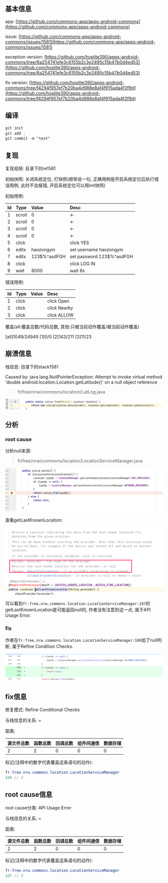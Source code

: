 ## 基本信息

app: [https://github.com/commons-app/apps-android-commons](https://github.com/commons-app/apps-android-commons)

issue: [https://github.com/commons-app/apps-android-commons/issues/1581](https://github.com/commons-app/apps-android-commons/issues/1581)

exception version: [https://github.com/hoplite390/apps-android-commons/tree/6a254741efe3c6155b2c3e2495c15b47b0d4ed53](https://github.com/hoplite390/apps-android-commons/tree/6a254741efe3c6155b2c3e2495c15b47b0d4ed53)

fix version: [https://github.com/hoplite390/apps-android-commons/tree/f4294f957ef7b20ba4d988e8af4f915ada4f2f9d](https://github.com/hoplite390/apps-android-commons/tree/f4294f957ef7b20ba4d988e8af4f915ada4f2f9d)

## 编译

```xml
git init
git add .
git commit -m "test"
```
## 复现

复现视频: 目录下的re1581

初始快照: 关闭系统定位, 打快照(顺带说一句, 正确用例是开启系统定位后执行错误用例, 此时不会报错, 开启系统定位可以用init快照)

初始用例:

|Id|Type|Value|Desc|
|:----|:----|:----|:----|
|1|scroll|0|<-|
|2|scroll|0|<-|
|3|scroll|0|<-|
|4|scroll|0|<-|
|5|click|    |click YES|
|6|editx|haozongyin|set username haozongyin|
|7|editx|123$%^asdFGH|set password 123$%^asdFGH|
|8|click|    |click LOG IN|
|9|wait|8000|wait 8s|

错误用例:

|Id|Type|Value|Desc|
|:----|:----|:----|:----|
|1|click|    |click Open|
|2|click|    |click Nearby|
|3|click|    |click ALLOW|

覆盖(all:覆盖总数/代码总数, 其他:只被当前动作覆盖/被当前动作覆盖)

[all]1049/24949 [1]0/0 [2]143/211 [3]11/23  

## 崩溃信息

栈信息: 目录下的stack1581

Caused by: java.lang.NullPointerException: Attempt to invoke virtual method 'double android.location.Location.getLatitude()' on a null object reference

> fr/free/nrw/commons/location/LatLng.java

![image-20220312161319171](README.assets/image-20220312161319171.png)

## 分析

### root cause

分析null来源:

> fr/free/nrw/commons/location/LocationServiceManager.java

![image-20220312161328121](README.assets/image-20220312161328121.png)

查看getLastKnownLocation:

![image-20220312161332934](README.assets/image-20220312161332934.png)

可以看到`fr.free.nrw.commons.location.LocationServiceManager:107`的getLastKnownLocation是可能返回null的, 作者没有注意到这一点, 属于API Usage Error. 

### fix

作者在`fr.free.nrw.commons.location.LocationServiceManager:109`加了null判断, 属于Refine Condition Checks. 

![image-20220407122459706](README.assets/image-20220407122459706.png)

## fix信息

修复模式: Refine Conditional Checks

与栈信息的关系: =

距离:

|源文件总数|函数总数|回调总数|组件间通信|数据存储|
|:----|:----|:----|:----|:----|
|2|2|0|0|0|

标记(注释中的数字代表覆盖这条语句的动作):

```java
fr.free.nrw.commons.location.LocationServiceManager
109 // 3
```
## root cause信息

root cause分类: API Usage Error

与栈信息的关系: =

距离:

|源文件总数|函数总数|回调总数|组件间通信|数据存储|
|:----|:----|:----|:----|:----|
|2|2|0|0|0|

标记(注释中的数字代表覆盖这条语句的动作):

```java
fr.free.nrw.commons.location.LocationServiceManager
107 // 3
```
